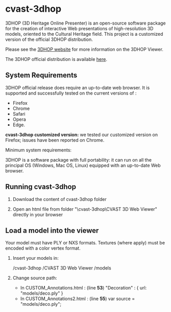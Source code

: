 # cvast-3dhop

3DHOP (3D Heritage Online Presenter) is an open-source software package for the creation of interactive Web presentations of high-resolution 3D models, oriented to the Cultural Heritage field. This project is a customized version of the official 3DHOP distribution.

Please see the [3DHOP website](http://vcg.isti.cnr.it/3dhop/) for more information on the 3DHOP Viewer.

The 3DHOP official distribution is available [here](http://vcg.isti.cnr.it/3dhop/download.php).

## System Requirements

3DHOP official release does require an up-to-date web browser. It is supported and successfully tested on the current versions of :

* Firefox
* Chrome
* Safari
* Opera
* Edge.

**cvast-3dhop customized version:** we tested our customized version on Firefox; issues have been reported on Chrome.

Minimum system requirements:

3DHOP is a software package with full portability: it can run on all the principal OS (Windows, Mac OS, Linux) equipped with an up-to-date Web browser. 

## Running cvast-3dhop

1. Download the content of cvast-3dhop folder

2.  Open an html file from folder "\cvast-3dhop\CVAST 3D Web Viewer" directly in your browser

## Load a model into the viewer

Your model must have PLY or NXS formats. Textures (where apply) must be encoded with a color vertex format.

1. Insert your models in:

    /cvast-3dhop
        /CVAST 3D Web Viewer
            /models

2. Change source path:
    * In CUSTOM_Annotations.html : (line **53**) "Decoration" : { url: "models/deco.ply" }
    * In CUSTOM_Annotations2.html : (line **55**) var source = "models/deco.ply";